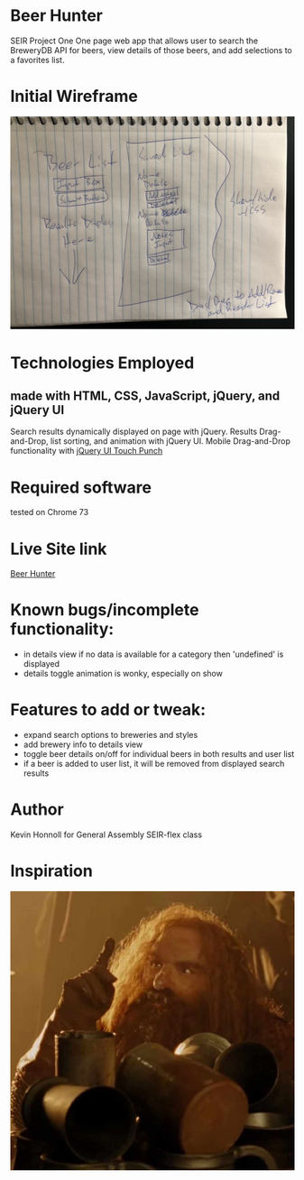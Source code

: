 # Beer Hunter
SEIR Project One
One page web app that allows user to search the BreweryDB API for beers, view details of those beers, and add selections to a favorites list.

# Initial Wireframe
![Beer List Wireframe](/images/IMG_9015.jpg)

# Technologies Employed
## made with HTML, CSS, JavaScript, jQuery, and jQuery UI
Search results dynamically displayed on page with jQuery. Results Drag-and-Drop, list sorting, and animation with jQuery UI.
Mobile Drag-and-Drop functionality with [jQuery UI Touch Punch](http://touchpunch.furf.com/)

# Required software
tested on Chrome 73

# Live Site link
[Beer Hunter](https://goodgriefkev.github.io/Beer-List/#)

# Known bugs/incomplete functionality:
* in details view if no data is available for a category then 'undefined' is displayed
* details toggle animation is wonky, especially on show

# Features to add or tweak:
* expand search options to breweries and styles
* add brewery info to details view
* toggle beer details on/off for individual beers in both results and user list
* if a beer is added to user list, it will be removed from displayed search results

# Author
Kevin Honnoll for General Assembly SEIR-flex class

# Inspiration
![Gimli](/images/gimlibeer.jpg)
